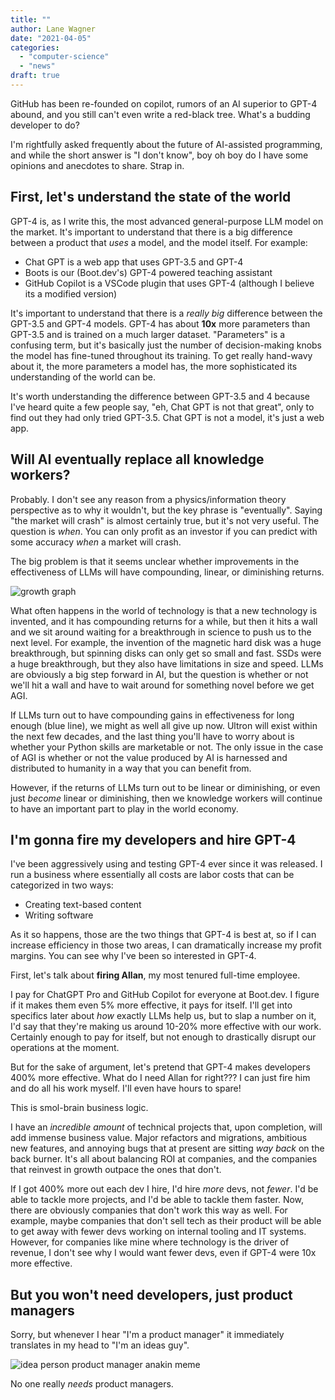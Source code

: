 ```yaml
---
title: ""
author: Lane Wagner
date: "2021-04-05"
categories: 
  - "computer-science"
  - "news"
draft: true
---
```


GitHub has been re-founded on copilot, rumors of an AI superior to GPT-4 abound, and you still can't even write a red-black tree. What's a budding developer to do?

I'm rightfully asked frequently about the future of AI-assisted programming, and while the short answer is "I don't know", boy oh boy do I have some opinions and anecdotes to share. Strap in.

## First, let's understand the state of the world

GPT-4 is, as I write this, the most advanced general-purpose LLM model on the market. It's important to understand that there is a big difference between a product that *uses* a model, and the model itself. For example:

* Chat GPT is a web app that uses GPT-3.5 and GPT-4
* Boots is our (Boot.dev's) GPT-4 powered teaching assistant
* GitHub Copilot is a VSCode plugin that uses GPT-4 (although I believe its a modified version)

It's important to understand that there is a *really big* difference between the GPT-3.5 and GPT-4 models. GPT-4 has about **10x** more parameters than GPT-3.5 and is trained on a much larger dataset. "Parameters" is a confusing term, but it's basically just the number of decision-making knobs the model has fine-tuned throughout its training. To get really hand-wavy about it, the more parameters a model has, the more sophisticated its understanding of the world can be.

It's worth understanding the difference between GPT-3.5 and 4 because I've heard quite a few people say, "eh, Chat GPT is not that great", only to find out they had only tried GPT-3.5. Chat GPT is not a model, it's just a web app.

## Will AI eventually replace all knowledge workers?

Probably. I don't see any reason from a physics/information theory perspective as to why it wouldn't, but the key phrase is "eventually". Saying "the market will crash" is almost certainly true, but it's not very useful. The question is *when*. You can only profit as an investor if you can predict with some accuracy *when* a market will crash.

The big problem is that it seems unclear whether improvements in the effectiveness of LLMs will have compounding, linear, or diminishing returns.

![growth graph](/img/800/growthgraphai.png.webp)

What often happens in the world of technology is that a new technology is invented, and it has compounding returns for a while, but then it hits a wall and we sit around waiting for a breakthrough in science to push us to the next level. For example, the invention of the magnetic hard disk was a huge breakthrough, but spinning disks can only get so small and fast. SSDs were a huge breakthrough, but they also have limitations in size and speed. LLMs are obviously a big step forward in AI, but the question is whether or not we'll hit a wall and have to wait around for something novel before we get AGI.

If LLMs turn out to have compounding gains in effectiveness for long enough (blue line), we might as well all give up now. Ultron will exist within the next few decades, and the last thing you'll have to worry about is whether your Python skills are marketable or not. The only issue in the case of AGI is whether or not the value produced by AI is harnessed and distributed to humanity in a way that you can benefit from.

However, if the returns of LLMs turn out to be linear or diminishing, or even just *become* linear or diminishing, then we knowledge workers will continue to have an important part to play in the world economy.

## I'm gonna fire my developers and hire GPT-4

I've been aggressively using and testing GPT-4 ever since it was released. I run a business where essentially all costs are labor costs that can be categorized in two ways:

* Creating text-based content
* Writing software

As it so happens, those are the two things that GPT-4 is best at, so if I can increase efficiency in those two areas, I can dramatically increase my profit margins. You can see why I've been so interested in GPT-4.

First, let's talk about **firing Allan**, my most tenured full-time employee.

I pay for ChatGPT Pro and GitHub Copilot for everyone at Boot.dev. I figure if it makes them even 5% more effective, it pays for itself. I'll get into specifics later about *how* exactly LLMs help us, but to slap a number on it, I'd say that they're making us around 10-20% more effective with our work. Certainly enough to pay for itself, but not enough to drastically disrupt our operations at the moment.

But for the sake of argument, let's pretend that GPT-4 makes developers 400% more effective. What do I need Allan for right??? I can just fire him and do all his work myself. I'll even have hours to spare!

This is smol-brain business logic.

I have an *incredible amount* of technical projects that, upon completion, will add immense business value. Major refactors and migrations, ambitious new features, and annoying bugs that at present are sitting *way back* on the back burner. It's all about balancing ROI at companies, and the companies that reinvest in growth outpace the ones that don't.

If I got 400% more out each dev I hire, I'd hire *more* devs, not *fewer*. I'd be able to tackle more projects, and I'd be able to tackle them faster. Now, there are obviously companies that don't work this way as well. For example, maybe companies that don't sell tech as their product will be able to get away with fewer devs working on internal tooling and IT systems. However, for companies like mine where technology is the driver of revenue, I don't see why I would want fewer devs, even if GPT-4 were 10x more effective.

## But you won't need developers, just product managers

Sorry, but whenever I hear "I'm a product manager" it immediately translates in my head to "I'm an ideas guy".

![idea person product manager anakin meme](/img/800/anakinpadeproductmanager.png.webp)

No one really *needs* product managers. 
